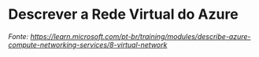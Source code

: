 # Descrever a Rede Virtual do Azure
###### Fonte: https://learn.microsoft.com/pt-br/training/modules/describe-azure-compute-networking-services/8-virtual-network
